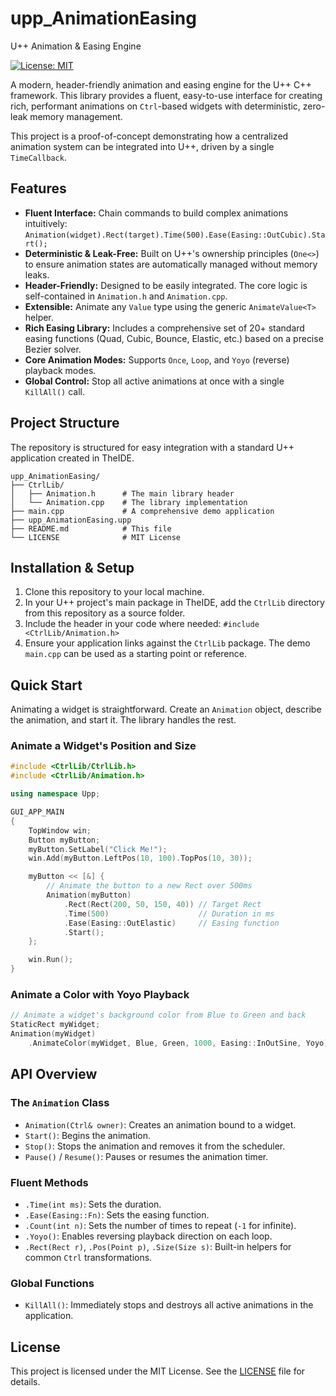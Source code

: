 # upp_AnimationEasing
U++ Animation &amp; Easing Engine

[![License: MIT](https://img.shields.io/badge/License-MIT-yellow.svg)](https://opensource.org/licenses/MIT)

A modern, header-friendly animation and easing engine for the U++ C++ framework. This library provides a fluent, easy-to-use interface for creating rich, performant animations on `Ctrl`-based widgets with deterministic, zero-leak memory management.

This project is a proof-of-concept demonstrating how a centralized animation system can be integrated into U++, driven by a single `TimeCallback`.

## Features

-   **Fluent Interface:** Chain commands to build complex animations intuitively: `Animation(widget).Rect(target).Time(500).Ease(Easing::OutCubic).Start();`
-   **Deterministic & Leak-Free:** Built on U++'s ownership principles (`One<>`) to ensure animation states are automatically managed without memory leaks.
-   **Header-Friendly:** Designed to be easily integrated. The core logic is self-contained in `Animation.h` and `Animation.cpp`.
-   **Extensible:** Animate any `Value` type using the generic `AnimateValue<T>` helper.
-   **Rich Easing Library:** Includes a comprehensive set of 20+ standard easing functions (Quad, Cubic, Bounce, Elastic, etc.) based on a precise Bezier solver.
-   **Core Animation Modes:** Supports `Once`, `Loop`, and `Yoyo` (reverse) playback modes.
-   **Global Control:** Stop all active animations at once with a single `KillAll()` call.

## Project Structure

The repository is structured for easy integration with a standard U++ application created in TheIDE.

```
upp_AnimationEasing/
├── CtrlLib/
│   ├── Animation.h      # The main library header
│   └── Animation.cpp    # The library implementation
├── main.cpp             # A comprehensive demo application
├── upp_AnimationEasing.upp
├── README.md            # This file
└── LICENSE              # MIT License
```

## Installation & Setup

1.  Clone this repository to your local machine.
2.  In your U++ project's main package in TheIDE, add the `CtrlLib` directory from this repository as a source folder.
3.  Include the header in your code where needed: `#include <CtrlLib/Animation.h>`
4.  Ensure your application links against the `CtrlLib` package. The demo `main.cpp` can be used as a starting point or reference.

## Quick Start

Animating a widget is straightforward. Create an `Animation` object, describe the animation, and start it. The library handles the rest.

### **Animate a Widget's Position and Size**

```cpp
#include <CtrlLib/CtrlLib.h>
#include <CtrlLib/Animation.h>

using namespace Upp;

GUI_APP_MAIN
{
    TopWindow win;
    Button myButton;
    myButton.SetLabel("Click Me!");
    win.Add(myButton.LeftPos(10, 100).TopPos(10, 30));

    myButton << [&] {
        // Animate the button to a new Rect over 500ms
        Animation(myButton)
            .Rect(Rect(200, 50, 150, 40)) // Target Rect
            .Time(500)                    // Duration in ms
            .Ease(Easing::OutElastic)     // Easing function
            .Start();
    };

    win.Run();
}
```

### **Animate a Color with Yoyo Playback**

```cpp
// Animate a widget's background color from Blue to Green and back
StaticRect myWidget;
Animation(myWidget)
    .AnimateColor(myWidget, Blue, Green, 1000, Easing::InOutSine, Yoyo);
```

## API Overview

### The `Animation` Class
-   `Animation(Ctrl& owner)`: Creates an animation bound to a widget.
-   `Start()`: Begins the animation.
-   `Stop()`: Stops the animation and removes it from the scheduler.
-   `Pause()` / `Resume()`: Pauses or resumes the animation timer.

### Fluent Methods
-   `.Time(int ms)`: Sets the duration.
-   `.Ease(Easing::Fn)`: Sets the easing function.
-   `.Count(int n)`: Sets the number of times to repeat (`-1` for infinite).
-   `.Yoyo()`: Enables reversing playback direction on each loop.
-   `.Rect(Rect r)`, `.Pos(Point p)`, `.Size(Size s)`: Built-in helpers for common `Ctrl` transformations.

### Global Functions
-   `KillAll()`: Immediately stops and destroys all active animations in the application.

## License

This project is licensed under the MIT License. See the [LICENSE](LICENSE) file for details.
